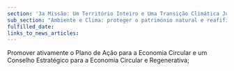 ```yaml
---
section: '3a Missão: Um Território Inteiro e Uma Transição Climática Justa'
sub_section: "Ambiente e Clima: proteger o património natural e reafifirmar a liderança na redução de emissões"
fulfilled_date:
links_to_news_articles:
---
```


Promover ativamente o Plano de Ação para a Economia Circular e um Conselho Estratégico para a Economia Circular e Regenerativa;